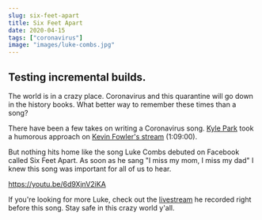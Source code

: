 ```yaml
---
slug: six-feet-apart
title: Six Feet Apart
date: 2020-04-15
tags: ["coronavirus"]
image: "images/luke-combs.jpg"
---
```


## Testing incremental builds.

The world is in a crazy place. Coronavirus and this quarantine will go down in the history books. What better way to remember these times than a song?

There have been a few takes on writing a Coronavirus song. [Kyle Park][kyle-park] took a humorous approach on [Kevin Fowler's stream][kevin-fowler] (1:09:00).

But nothing hits home like the song Luke Combs debuted on Facebook called Six Feet Apart. As soon as he sang "I miss my mom, I miss my dad" I knew this song was important for all of us to hear.

https://youtu.be/6d9XjnV2iKA

If you're looking for more Luke, check out the [livestream][livestream] he recorded right before this song. Stay safe in this crazy world y'all.

[kyle-park]: https://www.kylepark.com
[kevin-fowler]: https://www.facebook.com/KevinFowlerMusic/videos/153991239342416
[livestream]: https://www.facebook.com/207710979309900/videos/872678419847776
